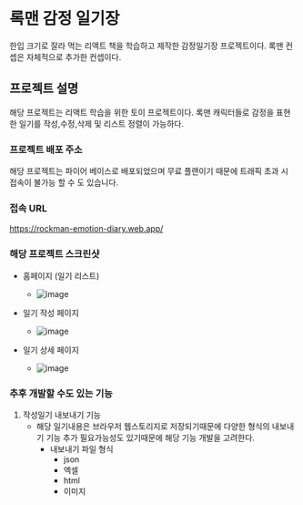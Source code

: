 # 록맨 감정 일기장
한입 크기로 잘라 먹는 리액트 책을 학습하고 
제작한 감정일기장 프로젝트이다.
록맨 컨셉은 자체적으로 추가한 컨셉이다.
## 프로젝트 설명
해당 프로젝트는 리액트 학습을 위한 토이 프로젝트이다.
록맨 캐릭터들로 감정을 표현한 일기를 작성,수정,삭제 및 리스트 정렬이 가능하다.
### 프로젝트 배포 주소
해당 프로젝트는 파이어 베이스로 배포되었으며
무료 플랜이기 때문에 트래픽 초과 시 접속이 불가능 할 수 도 있습니다.

### 접속 URL
https://rockman-emotion-diary.web.app/

### 해당 프로젝트 스크린샷
* 홈페이지 (일기 리스트)
  * ![image](https://github.com/tmxhsk99/react_emotion_diary/assets/43513435/7439f7ef-1031-41cd-bd10-b05729e72f99)

* 일기 작성 페이지
  * ![image](https://github.com/tmxhsk99/react_emotion_diary/assets/43513435/9af99c86-7f03-4dc3-9427-51b196a4595d)

* 일기 상세 페이지
  * ![image](https://github.com/tmxhsk99/react_emotion_diary/assets/43513435/2a928a6a-ca49-4a2b-aff4-78fcf9f3365a)

### 추후 개발할 수도 있는 기능
1. 작성일기 내보내기 기능
   * 해당 일기내용은 브라우저 웹스토리지로 저장되기때문에 다양한 형식의 내보내기 기능 추가 필요가능성도 있기때문에 해당 기능 개발을 고려한다.
     * 내보내기 파일 형식
       * json
       * 엑셀
       * html
       * 이미지